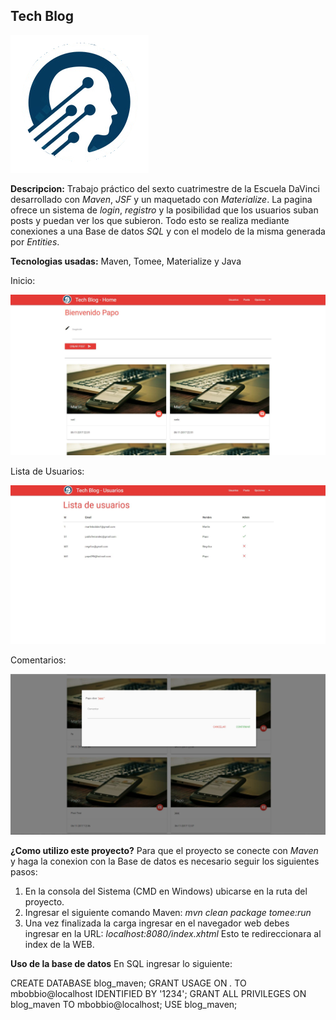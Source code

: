 ## Tech Blog

![Image of inicio](src/main/webapp/images/logo.png)

**Descripcion:**
Trabajo práctico del sexto cuatrimestre de la Escuela DaVinci desarrollado con *Maven*, *JSF* y un maquetado con *Materialize*.
La pagina ofrece un sistema de *login*, *registro* y la posibilidad que los usuarios suban posts y puedan ver los que subieron.
Todo esto se realiza mediante conexiones a una Base de datos *SQL* y con el modelo de la misma generada por *Entities*.

**Tecnologias usadas:**
Maven, Tomee, Materialize y Java

Inicio:

![Image of inicio](src/main/webapp/images/Captura.JPG)

Lista de Usuarios:

![Image of inicio](src/main/webapp/images/Captura2.JPG)

Comentarios:

![Image of inicio](src/main/webapp/images/Captura3.JPG)

**¿Como utilizo este proyecto?**
Para que el proyecto se conecte con *Maven* y haga la conexion con la Base de datos es necesario seguir los siguientes pasos:
1) En la consola del Sistema (CMD en Windows) ubicarse en la ruta del proyecto.
2) Ingresar el siguiente comando Maven: 
  *mvn clean package tomee:run*
3) Una vez finalizada la carga ingresar en el navegador web debes ingresar en la URL:
  *localhost:8080/index.xhtml*
  Esto te redireccionara al index de la WEB.

**Uso de la base de datos**
En SQL ingresar lo siguiente:

CREATE DATABASE blog_maven;
GRANT USAGE ON *.* TO mbobbio@localhost IDENTIFIED BY '1234';
GRANT ALL PRIVILEGES ON blog_maven TO mbobbio@localhost;
USE blog_maven;
